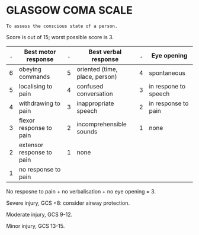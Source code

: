 # GLASGOW COMA SCALE

	To assess the conscious state of a person.

Score is out of 15; worst possible score is 3.

. | Best motor response | . | Best verbal response | . | Eye opening
-- | -- | -- | -- | -- | --
6 | obeying commands | 5 | oriented (time, place, person) | 4 | spontaneous
5 | localising to pain | 4 | confused conversation | 3 | in respone to speech
4 | withdrawing to pain | 3 | inappropriate speech | 2 | in response to pain
3 | flexor response to pain | 2 | incomprehensible sounds | 1 | none
2 | extensor response to pain | 1 | none | |
1 | no response to pain | | | |

No resposne to pain + no verbalisation + no eye opening = 3.

Severe injury, GCS <8: consider airway protection.

Moderate injury, GCS 9-12.

Minor injury, GCS 13-15.